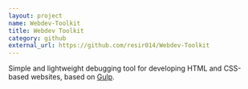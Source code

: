 ```yaml
---
layout: project
name: Webdev-Toolkit
title: Webdev Toolkit
category: github
external_url: https://github.com/resir014/Webdev-Toolkit
---
```


Simple and lightweight debugging tool for developing HTML and CSS-based websites, based on [Gulp](http://gulpjs.com/).
